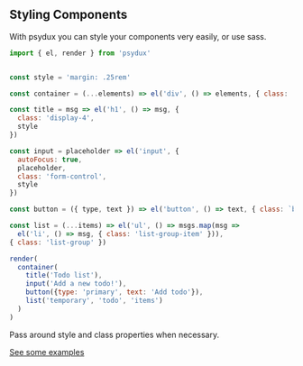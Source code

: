 ## Styling Components

With psydux you can style your components very easily, or use sass.

```javascript
import { el, render } from 'psydux'


const style = 'margin: .25rem'

const container = (...elements) => el('div', () => elements, { class: 'container' })

const title = msg => el('h1', () => msg, {
  class: 'display-4',
  style
})

const input = placeholder => el('input', {
  autoFocus: true,
  placeholder,
  class: 'form-control',
  style
})

const button = ({ type, text }) => el('button', () => text, { class: `btn btn-${type} btn-block`, style })

const list = (...items) => el('ul', () => msgs.map(msg => 
  el('li', () => msg, { class: 'list-group-item' })),
{ class: 'list-group' })

render(
  container(
    title('Todo list'),
    input('Add a new todo!'),
    button({type: 'primary', text: 'Add todo'}),
    list('temporary', 'todo', 'items')
  )
)
```

Pass around style and class properties when necessary.
 
[See some examples](https://github.com/timurtu/psydux/tree/master/examples)
